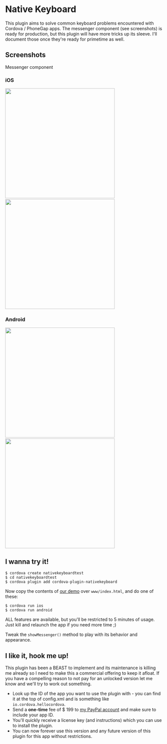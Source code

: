 Native Keyboard
===============

This plugin aims to solve common keyboard problems encountered with Cordova / PhoneGap apps.
The messenger component (see screenshots) is ready for production, but this plugin will have
more tricks up its sleeve. I'll document those once they're ready for primetime as well.

## Screenshots
Messenger component

### iOS
<img src="screenshots/iOS/messenger-1.png?v=2" width="350px"/>&nbsp;&nbsp;&nbsp;
<img src="screenshots/iOS/messenger-2.png?v=2" width="350px"/>

### Android
<img src="screenshots/Android/messenger-1.png?v=2" width="350px"/>&nbsp;&nbsp;&nbsp;
<img src="screenshots/Android/messenger-2.png?v=2" width="350px"/>


## I wanna try it!
```
$ cordova create nativekeyboardtest
$ cd nativekeyboardtest
$ cordova plugin add cordova-plugin-nativekeyboard
```

Now copy the contents of [our demo](demo/index.html) over `www/index.html`, and do one of these:

```
$ cordova run ios
$ cordova run android
```

ALL features are available, but you'll be restricted to 5 minutes of usage.
Just kill and relaunch the app if you need more time ;)

Tweak the `showMessenger()` method to play with its behavior and appearance.

## I like it, hook me up!
This plugin has been a BEAST to implement and its maintenance is killing me already
so I need to make this a commercial offering to keep it afloat. If you have a compelling
reason to not pay for an unlocked version let me know and we'll try to work out something.

* Look up the ID of the app you want to use the plugin with - you can find it at the top of config.xml and is something like `io.cordova.hellocordova`.
* Send a __one-time__ fee of $ 199 to [my PayPal account](https://www.paypal.me/EddyVerbruggen/199usd) and make sure to include your app ID.
* You'll quickly receive a license key (and instructions) which you can use to install the plugin.
* You can now forever use this version and any future version of this plugin for this app without restrictions.